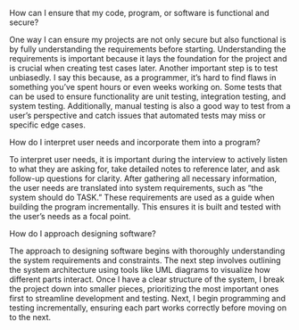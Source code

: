 How can I ensure that my code, program, or software is functional and secure?

One way I can ensure my projects are not only secure but also functional is by fully understanding the requirements before starting. Understanding the requirements is important because it lays the foundation for the project and is crucial when creating test cases later. Another important step is to test unbiasedly. I say this because, as a programmer, it’s hard to find flaws in something you’ve spent hours or even weeks working on. Some tests that can be used to ensure functionality are unit testing, integration testing, and system testing. Additionally, manual testing is also a good way to test from a user’s perspective and catch issues that automated tests may miss or specific edge cases.

How do I interpret user needs and incorporate them into a program?

To interpret user needs, it is important during the interview to actively listen to what they are asking for, take detailed notes to reference later, and ask follow-up questions for clarity. After gathering all necessary information, the user needs are translated into system requirements, such as “the system should do TASK.” These requirements are used as a guide when building the program incrementally. This ensures it is built and tested with the user’s needs as a focal point.

How do I approach designing software?

The approach to designing software begins with thoroughly understanding the system requirements and constraints. The next step involves outlining the system architecture using tools like UML diagrams to visualize how different parts interact. Once I have a clear structure of the system, I break the project down into smaller pieces, prioritizing the most important ones first to streamline development and testing. Next, I begin programming and testing incrementally, ensuring each part works correctly before moving on to the next.

